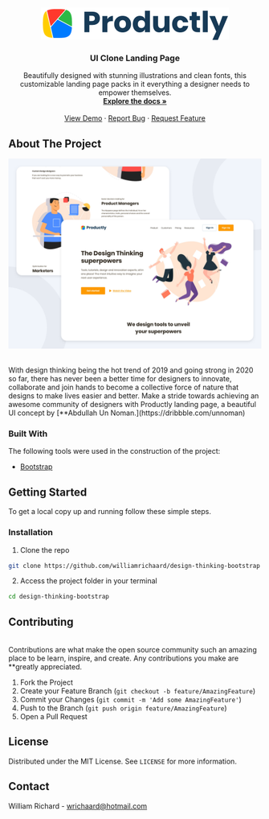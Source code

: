 <!-- PROJECT LOGO -->
<br />
<p align="center">
  <a href="https://github.com/williamrichaard/design-thinking-bootstrap">
    <img src="images/logo.png" alt="Logo" width="auto" height="auto">
  </a>

  <h3 align="center">UI Clone Landing Page</h3>

  <p align="center">
    Beautifully designed with stunning illustrations and clean fonts, this customizable landing page packs in it everything a designer needs to empower themselves.
    <br />
    <a href="https://github.com/williamrichaard/design-thinking-bootstrap"><strong>Explore the docs »</strong></a>
    <br />
    <br />
    <a href="https://github.com/github_username/repo_name">View Demo</a>
    ·
    <a href="https://github.com/williamrichaard/design-thinking-bootstrap/issues">Report Bug</a>
    ·
    <a href="https://github.com/williamrichaard/design-thinking-bootstrap/pulls">Request Feature</a>
  </p>
</p>



<!-- ABOUT THE PROJECT -->
## About The Project

<p align="center">
<img src="project/about_design.png" alt="Logo" width="800px" img=center>
</p>
<br>
With design thinking being the hot trend of 2019 and going strong in 2020 so far, there has never been a better time for designers to innovate, collaborate and join hands to become a collective force of nature that designs to make lives easier and better. Make a stride towards achieving an awesome community of designers with Productly landing page, a beautiful UI concept by [**Abdullah Un Noman.](https://dribbble.com/unnoman)

### Built With
The following tools were used in the construction of the project:
* [Bootstrap](https://getbootstrap.com)



<!-- GETTING STARTED -->
## Getting Started

To get a local copy up and running follow these simple steps.

### Installation

1. Clone the repo
```sh
git clone https://github.com/williamrichaard/design-thinking-bootstrap
```
2. Access the project folder in your terminal
```sh
cd design-thinking-bootstrap
```



<!-- CONTRIBUTING -->
## Contributing
</br>
Contributions are what make the open source community such an amazing place to be learn, inspire, and create. Any contributions you make are **greatly appreciated.

1. Fork the Project
2. Create your Feature Branch (`git checkout -b feature/AmazingFeature`)
3. Commit your Changes (`git commit -m 'Add some AmazingFeature'`)
4. Push to the Branch (`git push origin feature/AmazingFeature`)
5. Open a Pull Request



<!-- LICENSE -->
## License

Distributed under the MIT License. See `LICENSE` for more information.



<!-- CONTACT -->
## Contact

William Richard - wrichaard@hotmail.com

